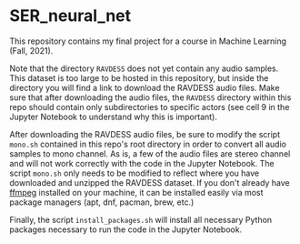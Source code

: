 # SER_neural_net

This repository contains my final project for a course in Machine Learning (Fall, 2021). 

Note that the directory `RAVDESS` does not yet contain any audio samples. This dataset is too large to be hosted in this repository,
but inside the directory you will find a link to download the RAVDESS audio files. Make sure that after downloading the audio files, the `RAVDESS` directory 
within this repo should contain only subdirectories to specific actors (see cell 9 in the Jupyter Notebook to understand why this is important). 

After downloading the RAVDESS audio files, be sure to modify the script `mono.sh` contained in this repo's root directory in order to convert all audio samples
to mono channel.  As is, a few of the audio files are stereo channel and will not work correctly with the code in the Jupyter Notebook. The script `mono.sh` only needs to be modified to reflect where you have downloaded and unzipped the RAVDESS dataset. If you don't already have [ffmpeg](https://ffmpeg.org/) installed on your machine, it can be installed easily via most package managers (apt, dnf, pacman, brew, etc.)

Finally, the script `install_packages.sh` will install all necessary Python packages necessary to run the code in the Jupyter Notebook.  
